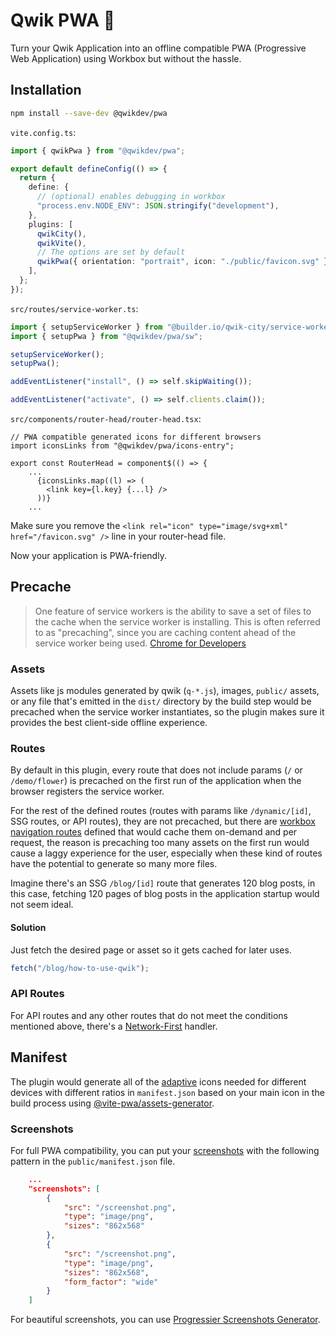 # Qwik PWA 📱

Turn your Qwik Application into an offline compatible PWA (Progressive Web Application) using Workbox but without the hassle.

## Installation

```sh
npm install --save-dev @qwikdev/pwa
```

`vite.config.ts`:

```ts
import { qwikPwa } from "@qwikdev/pwa";

export default defineConfig(() => {
  return {
    define: {
      // (optional) enables debugging in workbox
      "process.env.NODE_ENV": JSON.stringify("development"),
    },
    plugins: [
      qwikCity(),
      qwikVite(),
      // The options are set by default
      qwikPwa({ orientation: "portrait", icon: "./public/favicon.svg" }),
    ],
  };
});
```

`src/routes/service-worker.ts`:

```ts
import { setupServiceWorker } from "@builder.io/qwik-city/service-worker";
import { setupPwa } from "@qwikdev/pwa/sw";

setupServiceWorker();
setupPwa();

addEventListener("install", () => self.skipWaiting());

addEventListener("activate", () => self.clients.claim());
```

`src/components/router-head/router-head.tsx`:

```tsx
// PWA compatible generated icons for different browsers
import iconsLinks from "@qwikdev/pwa/icons-entry";

export const RouterHead = component$(() => {
    ...
      {iconsLinks.map((l) => (
        <link key={l.key} {...l} />
      ))}
    ...
```

Make sure you remove the `<link rel="icon" type="image/svg+xml" href="/favicon.svg" />` line in your router-head file.

Now your application is PWA-friendly.

## Precache

> One feature of service workers is the ability to save a set of files to the cache when the service worker is installing. This is often referred to as "precaching", since you are caching content ahead of the service worker being used. [Chrome for Developers](https://developer.chrome.com/docs/workbox/modules/workbox-precaching/)

### Assets

Assets like js modules generated by qwik (`q-*.js`), images, `public/` assets, or any file that's emitted in the `dist/` directory by the build step would be precached when the service worker instantiates, so the plugin makes sure it provides the best client-side offline experience.

### Routes

By default in this plugin, every route that does not include params (`/` or `/demo/flower`) is precached on the first run of the application when the browser registers the service worker.

For the rest of the defined routes (routes with params like `/dynamic/[id]`, SSG routes, or API routes), they are not precached, but there are [workbox navigation routes](https://developer.chrome.com/docs/workbox/modules/workbox-routing) defined that would cache them on-demand and per request, the reason is precaching too many assets on the first run would cause a laggy experience for the user, especially when these kind of routes have the potential to generate so many more files.

Imagine there's an SSG `/blog/[id]` route that generates 120 blog posts, in this case, fetching 120 pages of blog posts in the application startup would not seem ideal.

#### Solution

Just fetch the desired page or asset so it gets cached for later uses.

```ts
fetch("/blog/how-to-use-qwik");
```

### API Routes

For API routes and any other routes that do not meet the conditions mentioned above, there's a [Network-First](https://developer.chrome.com/docs/workbox/modules/workbox-strategies/#network_first_network_falling_back_to_cach) handler.

## Manifest

The plugin would generate all of the [adaptive](https://web.dev/articles/maskable-icon) icons needed for different devices with different ratios in `manifest.json` based on your main icon in the build process using [@vite-pwa/assets-generator](https://vite-pwa-org.netlify.app/assets-generator/api.html#api).

### Screenshots

For full PWA compatibility, you can put your [screenshots](https://developer.mozilla.org/en-US/docs/Web/Manifest/screenshots) with the following pattern in the `public/manifest.json` file.

```json
    ...
    "screenshots": [
        {
            "src": "/screenshot.png",
            "type": "image/png",
            "sizes": "862x568"
        },
        {
            "src": "/screenshot.png",
            "type": "image/png",
            "sizes": "862x568",
            "form_factor": "wide"
        }
    ]
```

For beautiful screenshots, you can use [Progressier Screenshots Generator](https://progressier.com/pwa-screenshots-generator).
